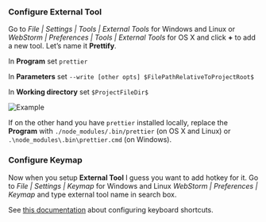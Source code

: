 ### Configure External Tool

Go to *File | Settings | Tools | External Tools* for Windows and Linux or *WebStorm | Preferences | Tools | External Tools* for OS X and click **+** to add a new tool. Let’s name it **Prettify**.

In **Program** set `prettier`

In **Parameters** set `--write [other opts] $FilePathRelativeToProjectRoot$` 

In **Working directory** set `$ProjectFileDir$`

![Example](https://raw.githubusercontent.com/jlongster/prettier/master/editors/jetbrains/with-prettier.png)

If on the other hand you have `prettier` installed locally, replace the **Program** with `./node_modules/.bin/prettier` (on OS X and Linux) or `.\node_modules\.bin\prettier.cmd` (on Windows).

### Configure Keymap

Now when you setup **External Tool** I guess you want to add hotkey for it. Go to *File | Settings | Keymap* for Windows and Linux *WebStorm | Preferences | Keymap* and type external tool name in search box.

See [this documentation](https://www.jetbrains.com/help/webstorm/configuring-keyboard-shortcuts.html) about configuring keyboard shortcuts.
